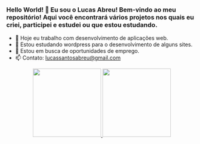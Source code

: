### Hello World! 👋 Eu sou o Lucas Abreu! Bem-vindo ao meu repositório! Aqui você encontrará vários projetos nos quais eu criei, participei e estudei ou que estou estudando. 

- 🔭 Hoje eu trabalho com desenvolvimento de aplicações web.
- 🌱 Estou estudando wordpress para o desenvolvimento de alguns sites.
- 👯 Estou em busca de oportunidades de emprego.
- 📫 Contato: lucassantosabreu@gmail.com

<div align="center">
  <a href="https://github.com/lucasabreu22">
  <img height="180em" src="https://github-readme-stats.vercel.app/api?username=lucasabreu22&show_icons=true&theme=dracula&include_all_commits=true&count_private=true"/>
  <img height="180em" src="https://github-readme-stats.vercel.app/api/top-langs/?username=lucasabreu22&layout=compact&langs_count=7&theme=dracula"/>
</div>
